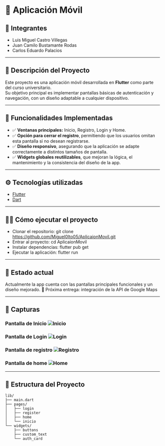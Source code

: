 # 📱 Aplicación Móvil

## 👥 Integrantes
- Luis Miguel Castro Villegas  
- Juan Camilo Bustamante Rodas  
- Carlos Eduardo Palacios  

---

## 📝 Descripción del Proyecto
Este proyecto es una aplicación móvil desarrollada en **Flutter** como parte del curso universitario.  
Su objetivo principal es implementar pantallas básicas de autenticación y navegación, con un diseño adaptable a cualquier dispositivo.  

---

## 🚀 Funcionalidades Implementadas
- ✅ **Ventanas principales:** Inicio, Registro, Login y Home.  
- ✅ **Opción para cerrar el registro**, permitiendo que los usuarios omitan esta pantalla si no desean registrarse.  
- ✅ **Diseño responsivo**, asegurando que la aplicación se adapte correctamente a distintos tamaños de pantalla.  
- ✅ **Widgets globales reutilizables**, que mejoran la lógica, el mantenimiento y la consistencia del diseño de la app.  

---

## ⚙️ Tecnologías utilizadas
- [Flutter](https://flutter.dev/)  
- [Dart](https://dart.dev/)  

---

## 👨‍💻 Cómo ejecutar el proyecto
- Clonar el repositorio:
git clone https://github.com/Miguel0Ito05/AplicaionMovil.git
- Entrar al proyecto:
cd AplicaionMovil
- Instalar dependencias:
flutter pub get
- Ejecutar la aplicación:
flutter run


---

## 📌 Estado actual

Actualmente la app cuenta con las pantallas principales funcionales y un diseño mejorado.
📍 Próxima entrega: integración de la API de Google Maps

---

## 📸 Capturas

### Pantalla de Inicio ![Inicio](assets/screenshots/inicio.png) 

### Pantalla de Login ![Login](assets/screenshots/login.png) 

### Pantalla de registro ![Registro](assets/screenshots/registro.png) 

### Pantalla de home ![Home](assets/screenshots/home.png)

---

## 📂 Estructura del Proyecto

```plaintext
lib/
├── main.dart
├── pages/
│   ├── login
│   ├── register
│   ├── home
│   └── inicio
└── widgets/
    ├── buttons
    ├── custom_text
    └── auth_card
